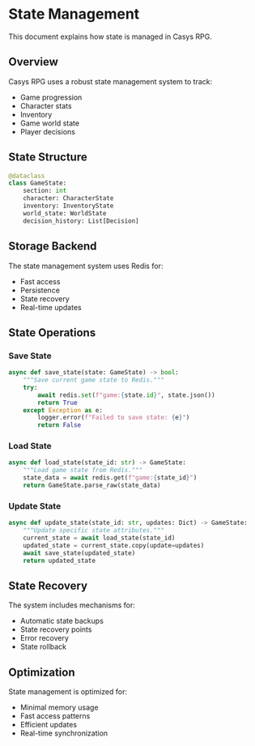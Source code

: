 # State Management

This document explains how state is managed in Casys RPG.

## Overview

Casys RPG uses a robust state management system to track:
- Game progression
- Character stats
- Inventory
- Game world state
- Player decisions

## State Structure

```python
@dataclass
class GameState:
    section: int
    character: CharacterState
    inventory: InventoryState
    world_state: WorldState
    decision_history: List[Decision]
```

## Storage Backend

The state management system uses Redis for:
- Fast access
- Persistence
- State recovery
- Real-time updates

## State Operations

### Save State

```python
async def save_state(state: GameState) -> bool:
    """Save current game state to Redis."""
    try:
        await redis.set(f"game:{state.id}", state.json())
        return True
    except Exception as e:
        logger.error(f"Failed to save state: {e}")
        return False
```

### Load State

```python
async def load_state(state_id: str) -> GameState:
    """Load game state from Redis."""
    state_data = await redis.get(f"game:{state_id}")
    return GameState.parse_raw(state_data)
```

### Update State

```python
async def update_state(state_id: str, updates: Dict) -> GameState:
    """Update specific state attributes."""
    current_state = await load_state(state_id)
    updated_state = current_state.copy(update=updates)
    await save_state(updated_state)
    return updated_state
```

## State Recovery

The system includes mechanisms for:
- Automatic state backups
- State recovery points
- Error recovery
- State rollback

## Optimization

State management is optimized for:
- Minimal memory usage
- Fast access patterns
- Efficient updates
- Real-time synchronization
